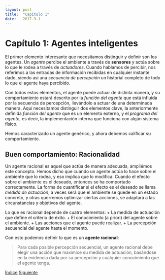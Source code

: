 ```yaml
---
layout: post
title:  "Capítulo 1"
date:   2017-9-1
---
```


# Capítulo 1: Agentes inteligentes


El primer elemento interesante que necesitamos distinguir y definir son los agentes. Un *agente* percibe el ambiente a través de **sensores** 
y actúa sobre lo que le rodea a través de *actuadores*. Cuando hablamos de percibir, nos referimos a las entradas de información recibidas en cualquier
instante dado, siendo así una *secuencia de percepción* un historial completo de todo lo que el agente haya percibido.


Con todos estos elementos, el agente puede actuar de distinta manera, y su comportamiento estará descrito por la *función del agente* que está influida
por la secuencia de percepción, llevándolo a actuar de una determinada manera. Aquí necesitamos distinguir dos elementos clave, la anteriormente definida
*función del agente* que es un elemento externo, y el *programa del agente*, es decir, la implementación interna que funciona con algún sistema físico.

Hemos caracterizado un agente genérico, y ahora debemos calificar su comportamiento.

## Buen comportamiento: Racionalidad

Un agente racional es aquel que actúa de manera adecuada, ampliémos este concepto. Hemos dicho que cuando un agente actúa lo hace sobre el ambiente que
lo rodea, y eso implica que lo modifica. Cuando el efecto sobre el ambiente es el deseado, entonces se ha comportado correctamente. La forma
de cuantificar si el efecto es el deseado se llama *medida de actuación*, a veces será que el ambiente se quede en un estado concreto, y otras querremos
optimizar ciertas acciones, se adaptará a las circunstancias y objetivos del agente.


Lo que es racional depende de cuatro elementos:
	+ La medida de actuación que define el criterio de éxito.
	+ El conocimiento (a priori) del agente sobre el ambiente.
	+ Las acciones que el agente puede realizar.
	+ La percepción secuencial del agente hasta el momento.

Con esto podemos definir lo que es un **agente racional**:
> Para cada posible percepción secuencial, un agente racional debe elegir una acción que maximice su medida de actuación, basándose en la evidencia dada por su percepción y cualquier conocimiento que el agente tenga.

[Índice](https://github.com/EduPH/Apuntes-IA/blob/master/README.md)  [Siguiente](https://github.com/EduPH/Apuntes-IA/blob/master/posts/Capitulo%202.md)


